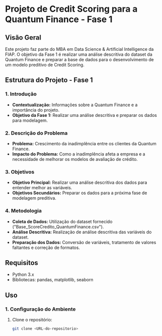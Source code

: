 # Projeto de Credit Scoring para a Quantum Finance - Fase 1

## Visão Geral
Este projeto faz parte do MBA em Data Science & Artificial Intelligence da FIAP. O objetivo da Fase 1 é realizar uma análise descritiva do dataset da Quantum Finance e preparar a base de dados para o desenvolvimento de um modelo preditivo de Credit Scoring.

## Estrutura do Projeto - Fase 1

### 1. Introdução
- **Contextualização:** Informações sobre a Quantum Finance e a importância do projeto.
- **Objetivo da Fase 1:** Realizar uma análise descritiva e preparar os dados para modelagem.

### 2. Descrição do Problema
- **Problema:** Crescimento da inadimplência entre os clientes da Quantum Finance.
- **Impacto do Problema:** Como a inadimplência afeta a empresa e a necessidade de melhorar os modelos de avaliação de crédito.

### 3. Objetivos
- **Objetivo Principal:** Realizar uma análise descritiva dos dados para entender melhor as variáveis.
- **Objetivos Secundários:** Preparar os dados para a próxima fase de modelagem preditiva.

### 4. Metodologia
- **Coleta de Dados:** Utilização do dataset fornecido ("Base_ScoreCredito_QuantumFinance.csv").
- **Análise Descritiva:** Realização de análise descritiva das variáveis do dataset.
- **Preparação dos Dados:** Conversão de variáveis, tratamento de valores faltantes e correção de formatos.

## Requisitos
- Python 3.x
- Bibliotecas: pandas, matplotlib, seaborn

## Uso

### 1. Configuração do Ambiente
1. Clone o repositório:
   ```sh
   git clone <URL-do-repositorio>
